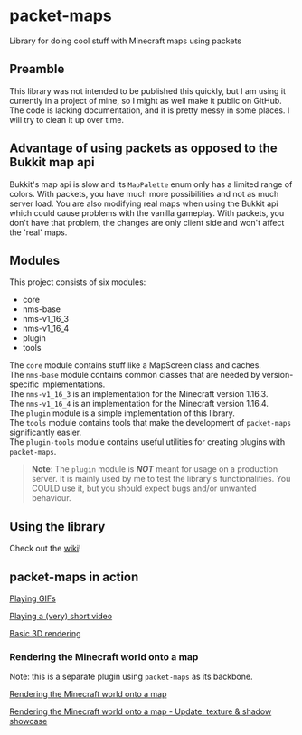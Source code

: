 # packet-maps

Library for doing cool stuff with Minecraft maps using packets

## Preamble

This library was not intended to be published this quickly, but I am using it currently in a project of mine, so I might as well make it public on
GitHub. The code is lacking documentation, and it is pretty messy in some places. I will try to clean it up over time.

## Advantage of using packets as opposed to the Bukkit map api

Bukkit's map api is slow and its `MapPalette` enum only has a limited range of colors. With packets, you have much more possibilities and not as much
server load. You are also modifying real maps when using the Bukkit api which could cause problems with the vanilla gameplay. With packets, you don't
have that problem, the changes are only client side and won't affect the 'real' maps.

## Modules

This project consists of six modules:

- core
- nms-base
- nms-v1_16_3
- nms-v1_16_4
- plugin
- tools

The `core` module contains stuff like a MapScreen class and caches.\
The `nms-base` module contains common classes that are needed by version-specific implementations.\
The `nms-v1_16_3` is an implementation for the Minecraft version 1.16.3.\
The `nms-v1_16_4` is an implementation for the Minecraft version 1.16.4.\
The `plugin` module is a simple implementation of this library.\
The `tools` module contains tools that make the development of `packet-maps` significantly easier.\
The `plugin-tools` module contains useful utilities for creating plugins with `packet-maps`.

> **Note**: The `plugin` module is ***NOT*** meant for usage on a production server. It is mainly used by me to test the library's functionalities. You COULD use it, but you should expect bugs and/or unwanted behaviour.

## Using the library

Check out the [wiki](https://github.com/cerus/packet-maps/wiki)!

## packet-maps in action

[Playing GIFs](https://www.youtube.com/watch?v=tvmkfxCtFQc)

[Playing a (very) short video](https://www.youtube.com/watch?v=kwjzMHfWp38)

[Basic 3D rendering](https://www.youtube.com/watch?v=MSdLTMkaQ5Q)

### Rendering the Minecraft world onto a map

Note: this is a separate plugin using `packet-maps` as its backbone.

[Rendering the Minecraft world onto a map](https://www.youtube.com/watch?v=AsvD89DS_rI)

[Rendering the Minecraft world onto a map - Update: texture & shadow showcase](https://youtu.be/c1oOKlEkebI)